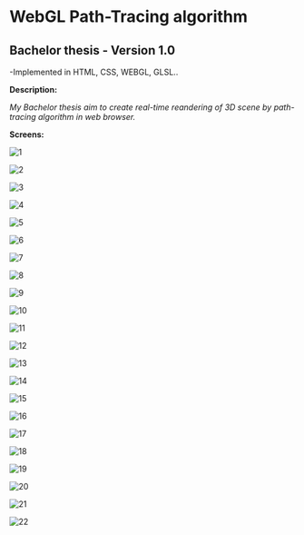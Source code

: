 
# WebGL Path-Tracing algorithm

## Bachelor thesis - Version 1.0

-Implemented in HTML, CSS, WEBGL, GLSL..

**Description:**

*My Bachelor thesis aim to create real-time reandering of 3D scene by path-tracing algorithm in web browser.*



**Screens:**

![1](https://github.com/sarvasrobert/Bachelor/Vysledné_obrázky/blob/master/1.png?raw=true)

![2](https://github.com/sarvasrobert/Bachelor/Vysledné_obrázky/blob/master/2.png?raw=true)
	
![3](https://github.com/sarvasrobert/Bachelor/Vysledné_obrázky/blob/master/3.png?raw=true)

![4](https://github.com/sarvasrobert/Bachelor/Vysledné_obrázky/blob/master/4.png?raw=true)

![5](https://github.com/sarvasrobert/Bachelor/Vysledné_obrázky/blob/master/5.png?raw=true)

![6](https://github.com/sarvasrobert/Bachelor/Vysledné_obrázky/blob/master/6.png?raw=true)

![7](https://github.com/sarvasrobert/Bachelor/Vysledné_obrázky/blob/master/7.png?raw=true)

![8](https://github.com/sarvasrobert/Bachelor/Vysledné_obrázky/blob/master/8.png?raw=true)

![9](https://github.com/sarvasrobert/Bachelor/Vysledné_obrázky/blob/master/9.png?raw=true)

![10](https://github.com/sarvasrobert/Bachelor/Vysledné_obrázky/blob/master/10.png?raw=true)

![11](https://github.com/sarvasrobert/Bachelor/Vysledné_obrázky/blob/master/11.png?raw=true)

![12](https://github.com/sarvasrobert/Bachelor/Vysledné_obrázky/blob/master/12.png?raw=true)

![13](https://github.com/sarvasrobert/Bachelor/Vysledné_obrázky/blob/master/13.png?raw=true)

![14](https://github.com/sarvasrobert/Bachelor/Vysledné_obrázky/blob/master/14.png?raw=true)

![15](https://github.com/sarvasrobert/Bachelor/Vysledné_obrázky/blob/master/15.png?raw=true)
	
![16](https://github.com/sarvasrobert/Bachelor/Vysledné_obrázky/blob/master/16.png?raw=true)

![17](https://github.com/sarvasrobert/Bachelor/Vysledné_obrázky/blob/master/17.png?raw=true)

![18](https://github.com/sarvasrobert/Bachelor/Vysledné_obrázky/blob/master/18.png?raw=true)

![19](https://github.com/sarvasrobert/Bachelor/Vysledné_obrázky/blob/master/19.png?raw=true)

![20](https://github.com/sarvasrobert/Bachelor/Vysledné_obrázky/blob/master/20.png?raw=true)

![21](https://github.com/sarvasrobert/Bachelor/Vysledné_obrázky/blob/master/21.png?raw=true)

![22](https://github.com/sarvasrobert/Bachelor/Vysledné_obrázky/blob/master/22.png?raw=true)

